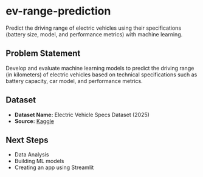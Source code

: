 # ev-range-prediction
Predict the driving range of electric vehicles using their specifications (battery size, model, and performance metrics) with machine learning.

## Problem Statement
Develop and evaluate machine learning models to predict the driving range (in kilometers) of electric vehicles based on technical specifications such as battery capacity, car model, and performance metrics.

## Dataset
- **Dataset Name:** Electric Vehicle Specs Dataset (2025)
- **Source:** [Kaggle](https://www.kaggle.com/datasets/urvishahir/electric-vehicle-specifications-dataset-2025)

## Next Steps
- Data Analysis
- Building ML models
- Creating an app using Streamlit
